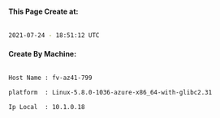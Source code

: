 
   
#### This Page Create at:

```bash

2021-07-24 - 18:51:12 UTC

```

#### Create By Machine:

```bash

Host Name : fv-az41-799

platform  : Linux-5.8.0-1036-azure-x86_64-with-glibc2.31

Ip Local  : 10.1.0.18

```

